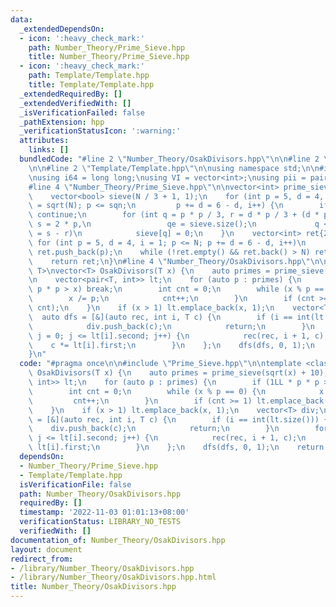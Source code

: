 ```yaml
---
data:
  _extendedDependsOn:
  - icon: ':heavy_check_mark:'
    path: Number_Theory/Prime_Sieve.hpp
    title: Number_Theory/Prime_Sieve.hpp
  - icon: ':heavy_check_mark:'
    path: Template/Template.hpp
    title: Template/Template.hpp
  _extendedRequiredBy: []
  _extendedVerifiedWith: []
  _isVerificationFailed: false
  _pathExtension: hpp
  _verificationStatusIcon: ':warning:'
  attributes:
    links: []
  bundledCode: "#line 2 \"Number_Theory/OsakDivisors.hpp\"\n\n#line 2 \"Number_Theory/Prime_Sieve.hpp\"\
    \n\n#line 2 \"Template/Template.hpp\"\n\nusing namespace std;\n\n#include <bits/stdc++.h>\n\
    \nusing i64 = long long;\nusing VI = vector<int>;\nusing pii = pair<int, int>;\n\
    #line 4 \"Number_Theory/Prime_Sieve.hpp\"\n\nvector<int> prime_sieve(int N) {\n\
    \    vector<bool> sieve(N / 3 + 1, 1);\n    for (int p = 5, d = 4, i = 1, sqn\
    \ = sqrt(N); p <= sqn;\n         p += d = 6 - d, i++) {\n        if (!sieve[i])\
    \ continue;\n        for (int q = p * p / 3, r = d * p / 3 + (d * p % 3 == 2),\
    \ s = 2 * p,\n                 qe = sieve.size();\n             q < qe; q += r\
    \ = s - r)\n            sieve[q] = 0;\n    }\n    vector<int> ret{2, 3};\n   \
    \ for (int p = 5, d = 4, i = 1; p <= N; p += d = 6 - d, i++)\n        if (sieve[i])\
    \ ret.push_back(p);\n    while (!ret.empty() && ret.back() > N) ret.pop_back();\n\
    \    return ret;\n}\n#line 4 \"Number_Theory/OsakDivisors.hpp\"\n\ntemplate <class\
    \ T>\nvector<T> OsakDivisors(T x) {\n    auto primes = prime_sieve(sqrt(x) + 10);\n\
    \n    vector<pair<T, int>> lt;\n    for (auto p : primes) {\n        if (1LL *\
    \ p * p > x) break;\n        int cnt = 0;\n        while (x % p == 0) {\n    \
    \        x /= p;\n            cnt++;\n        }\n        if (cnt >= 1) lt.emplace_back(p,\
    \ cnt);\n    }\n    if (x > 1) lt.emplace_back(x, 1);\n    vector<T> div;\n  \
    \  auto dfs = [&](auto rec, int i, T c) {\n        if (i == int(lt.size())) {\n\
    \            div.push_back(c);\n            return;\n        }\n        for (int\
    \ j = 0; j <= lt[i].second; j++) {\n            rec(rec, i + 1, c);\n        \
    \    c *= lt[i].first;\n        }\n    };\n    dfs(dfs, 0, 1);\n    return div;\n\
    }\n"
  code: "#pragma once\n\n#include \"Prime_Sieve.hpp\"\n\ntemplate <class T>\nvector<T>\
    \ OsakDivisors(T x) {\n    auto primes = prime_sieve(sqrt(x) + 10);\n\n    vector<pair<T,\
    \ int>> lt;\n    for (auto p : primes) {\n        if (1LL * p * p > x) break;\n\
    \        int cnt = 0;\n        while (x % p == 0) {\n            x /= p;\n   \
    \         cnt++;\n        }\n        if (cnt >= 1) lt.emplace_back(p, cnt);\n\
    \    }\n    if (x > 1) lt.emplace_back(x, 1);\n    vector<T> div;\n    auto dfs\
    \ = [&](auto rec, int i, T c) {\n        if (i == int(lt.size())) {\n        \
    \    div.push_back(c);\n            return;\n        }\n        for (int j = 0;\
    \ j <= lt[i].second; j++) {\n            rec(rec, i + 1, c);\n            c *=\
    \ lt[i].first;\n        }\n    };\n    dfs(dfs, 0, 1);\n    return div;\n}"
  dependsOn:
  - Number_Theory/Prime_Sieve.hpp
  - Template/Template.hpp
  isVerificationFile: false
  path: Number_Theory/OsakDivisors.hpp
  requiredBy: []
  timestamp: '2022-11-03 01:01:13+08:00'
  verificationStatus: LIBRARY_NO_TESTS
  verifiedWith: []
documentation_of: Number_Theory/OsakDivisors.hpp
layout: document
redirect_from:
- /library/Number_Theory/OsakDivisors.hpp
- /library/Number_Theory/OsakDivisors.hpp.html
title: Number_Theory/OsakDivisors.hpp
---
```


